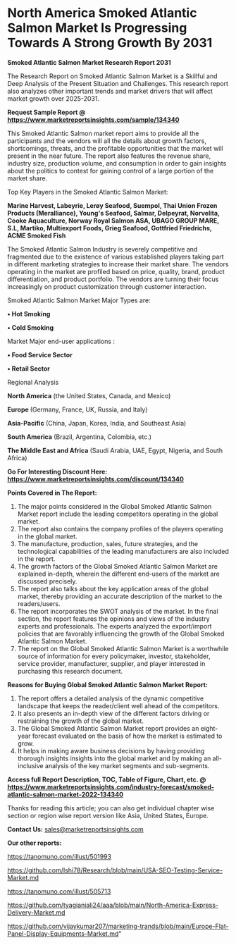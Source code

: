 # North America Smoked Atlantic Salmon Market Is Progressing Towards A Strong Growth By 2031

<strong>Smoked Atlantic Salmon Market Research Report 2031</strong>

The Research Report on Smoked Atlantic Salmon Market is a Skillful and Deep Analysis of the Present Situation and Challenges. This research report also analyzes other important trends and market drivers that will affect market growth over 2025-2031.

<strong>Request Sample Report @ <a href=https://www.marketreportsinsights.com/sample/134340>https://www.marketreportsinsights.com/sample/134340</a></strong>

This Smoked Atlantic Salmon market report aims to provide all the participants and the vendors will all the details about growth factors, shortcomings, threats, and the profitable opportunities that the market will present in the near future. The report also features the revenue share, industry size, production volume, and consumption in order to gain insights about the politics to contest for gaining control of a large portion of the market share.

Top Key Players in the Smoked Atlantic Salmon Market:

<strong>Marine Harvest, Labeyrie, Lerøy Seafood, Suempol, Thai Union Frozen Products (Meralliance), Young's Seafood, Salmar, Delpeyrat, Norvelita, Cooke Aquaculture, Norway Royal Salmon ASA, UBAGO GROUP MARE, S.L, Martiko, Multiexport Foods, Grieg Seafood, Gottfried Friedrichs, ACME Smoked Fish</strong>

The Smoked Atlantic Salmon Industry is severely competitive and fragmented due to the existence of various established players taking part in different marketing strategies to increase their market share. The vendors operating in the market are profiled based on price, quality, brand, product differentiation, and product portfolio. The vendors are turning their focus increasingly on product customization through customer interaction.

Smoked Atlantic Salmon Market Major Types are:

<strong>• Hot Smoking

• Cold Smoking</strong>

Market Major end-user applications :

<strong>• Food Service Sector

• Retail Sector</strong>

Regional Analysis

</u><strong><b>North America</b></strong> (the United States, Canada, and Mexico)

<strong><b>Europe </b></strong>(Germany, France, UK, Russia, and Italy)

<strong><b>Asia-Pacific</b></strong> (China, Japan, Korea, India, and Southeast Asia)

<strong><b>South America</b></strong> (Brazil, Argentina, Colombia, etc.)

<strong><b>The Middle East and Africa</b></strong> (Saudi Arabia, UAE, Egypt, Nigeria, and South Africa)

<strong>Go For Interesting Discount Here: <a href=https://www.marketreportsinsights.com/discount/134340>https://www.marketreportsinsights.com/discount/134340</a></strong>

<strong>Points Covered in The Report:</strong>
<ol>
  <li>The major points considered in the Global Smoked Atlantic Salmon Market report include the leading competitors operating in the global market.</li>
  <li>The report also contains the company profiles of the players operating in the global market.</li>
  <li>The manufacture, production, sales, future strategies, and the technological capabilities of the leading manufacturers are also included in the report.</li>
  <li>The growth factors of the Global Smoked Atlantic Salmon Market are explained in-depth, wherein the different end-users of the market are discussed precisely.</li>
  <li>The report also talks about the key application areas of the global market, thereby providing an accurate description of the market to the readers/users.</li>
  <li>The report incorporates the SWOT analysis of the market. In the final section, the report features the opinions and views of the industry experts and professionals. The experts analyzed the export/import policies that are favorably influencing the growth of the Global Smoked Atlantic Salmon Market.</li>
  <li>The report on the Global Smoked Atlantic Salmon Market is a worthwhile source of information for every policymaker, investor, stakeholder, service provider, manufacturer, supplier, and player interested in purchasing this research document.</li>
</ol>
<strong>Reasons for Buying Global Smoked Atlantic Salmon Market Report:</strong>

<ol>
  <li>The report offers a detailed analysis of the dynamic competitive landscape that keeps the reader/client well ahead of the competitors.</li>
  <li>It also presents an in-depth view of the different factors driving or restraining the growth of the global market.</li>
  <li>The Global Smoked Atlantic Salmon Market report provides an eight-year forecast evaluated on the basis of how the market is estimated to grow.</li>
  <li>It helps in making aware business decisions by having providing thorough insights insights into the global market and by making an all-inclusive analysis of the key market segments and sub-segments.</li>
</ol>
<strong>Access full Report Description, TOC, Table of Figure, Chart, etc. @ <a href=https://www.marketreportsinsights.com/industry-forecast/smoked-atlantic-salmon-market-2022-134340>https://www.marketreportsinsights.com/industry-forecast/smoked-atlantic-salmon-market-2022-134340</a></strong>


Thanks for reading this article; you can also get individual chapter wise section or region wise report version like Asia, United States, Europe.

<strong>Contact Us:</strong>
sales@marketreportsinsights.com

<strong>Our other reports:</strong>

<a href=https://tanomuno.com/illust/501993>https://tanomuno.com/illust/501993</a>

<a href=https://github.com/Ishi78/Research/blob/main/USA-SEO-Testing-Service-Market.md>https://github.com/Ishi78/Research/blob/main/USA-SEO-Testing-Service-Market.md</a>

<a href=https://tanomuno.com/illust/505713>https://tanomuno.com/illust/505713</a>

<a href=https://github.com/tyagianjali24/aaa/blob/main/North-America-Express-Delivery-Market.md>https://github.com/tyagianjali24/aaa/blob/main/North-America-Express-Delivery-Market.md</a>

<a href=https://github.com/vijaykumar207/marketing-trands/blob/main/Europe-Flat-Panel-Display-Equipments-Market.md>https://github.com/vijaykumar207/marketing-trands/blob/main/Europe-Flat-Panel-Display-Equipments-Market.md</a>"
